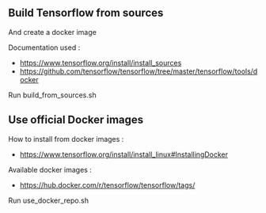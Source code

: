 ## Build Tensorflow from sources
And create a docker image

Documentation used :
- https://www.tensorflow.org/install/install_sources
- https://github.com/tensorflow/tensorflow/tree/master/tensorflow/tools/docker

Run build_from_sources.sh

## Use official Docker images
How to install from docker images :
- https://www.tensorflow.org/install/install_linux#InstallingDocker

Available docker images :
- https://hub.docker.com/r/tensorflow/tensorflow/tags/

Run use_docker_repo.sh


